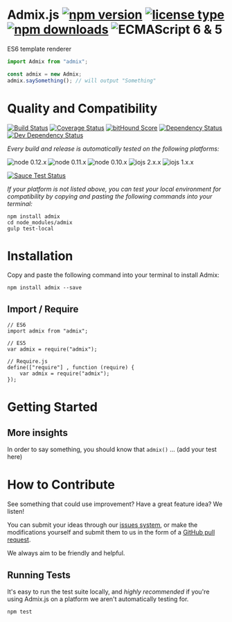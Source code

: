 # Admix.js [![npm version](https://img.shields.io/npm/v/admix.svg)](https://www.npmjs.com/package/admix) [![license type](https://img.shields.io/npm/l/admix.svg)](https://github.com/FreeAllMedia/admix.git/blob/master/LICENSE) [![npm downloads](https://img.shields.io/npm/dm/admix.svg)](https://www.npmjs.com/package/admix) ![ECMAScript 6 & 5](https://img.shields.io/badge/ECMAScript-6%20/%205-red.svg)

ES6 template renderer

```javascript
import Admix from "admix";

const admix = new Admix;
admix.saySomething(); // will output "Something"
```

# Quality and Compatibility

[![Build Status](https://travis-ci.org/FreeAllMedia/admix.png?branch=master)](https://travis-ci.org/FreeAllMedia/admix) [![Coverage Status](https://coveralls.io/repos/FreeAllMedia/admix/badge.svg)](https://coveralls.io/r/FreeAllMedia/admix) [![bitHound Score](https://www.bithound.io/github/FreeAllMedia/admix/badges/score.svg)](https://www.bithound.io/github/FreeAllMedia/admix)  [![Dependency Status](https://david-dm.org/FreeAllMedia/admix.png?theme=shields.io)](https://david-dm.org/FreeAllMedia/admix?theme=shields.io) [![Dev Dependency Status](https://david-dm.org/FreeAllMedia/admix/dev-status.svg)](https://david-dm.org/FreeAllMedia/admix?theme=shields.io#info=devDependencies)

*Every build and release is automatically tested on the following platforms:*

![node 0.12.x](https://img.shields.io/badge/node-0.12.x-brightgreen.svg) ![node 0.11.x](https://img.shields.io/badge/node-0.11.x-brightgreen.svg) ![node 0.10.x](https://img.shields.io/badge/node-0.10.x-brightgreen.svg)
![iojs 2.x.x](https://img.shields.io/badge/iojs-2.x.x-brightgreen.svg) ![iojs 1.x.x](https://img.shields.io/badge/iojs-1.x.x-brightgreen.svg)


[![Sauce Test Status](https://saucelabs.com/browser-matrix/admix.svg)](https://saucelabs.com/u/admix)


*If your platform is not listed above, you can test your local environment for compatibility by copying and pasting the following commands into your terminal:*

```
npm install admix
cd node_modules/admix
gulp test-local
```

# Installation

Copy and paste the following command into your terminal to install Admix:

```
npm install admix --save
```

## Import / Require

```
// ES6
import admix from "admix";
```

```
// ES5
var admix = require("admix");
```

```
// Require.js
define(["require"] , function (require) {
    var admix = require("admix");
});
```

# Getting Started

## More insights

In order to say something, you should know that `admix()` ... (add your test here)

# How to Contribute

See something that could use improvement? Have a great feature idea? We listen!

You can submit your ideas through our [issues system](https://github.com/FreeAllMedia/admix/issues), or make the modifications yourself and submit them to us in the form of a [GitHub pull request](https://help.github.com/articles/using-pull-requests/).

We always aim to be friendly and helpful.

## Running Tests

It's easy to run the test suite locally, and *highly recommended* if you're using Admix.js on a platform we aren't automatically testing for.

```
npm test
```


